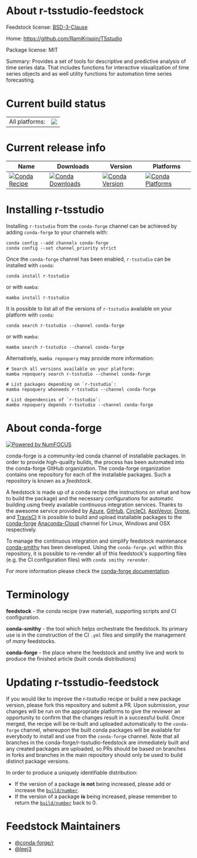 About r-tsstudio-feedstock
==========================

Feedstock license: [BSD-3-Clause](https://github.com/conda-forge/r-tsstudio-feedstock/blob/main/LICENSE.txt)

Home: https://github.com/RamiKrispin/TSstudio

Package license: MIT

Summary: Provides a set of tools for descriptive and predictive analysis of time series data. That includes functions for interactive visualization of time series objects and as well utility functions for automation time series forecasting.

Current build status
====================


<table><tr><td>All platforms:</td>
    <td>
      <a href="https://dev.azure.com/conda-forge/feedstock-builds/_build/latest?definitionId=17779&branchName=main">
        <img src="https://dev.azure.com/conda-forge/feedstock-builds/_apis/build/status/r-tsstudio-feedstock?branchName=main">
      </a>
    </td>
  </tr>
</table>

Current release info
====================

| Name | Downloads | Version | Platforms |
| --- | --- | --- | --- |
| [![Conda Recipe](https://img.shields.io/badge/recipe-r--tsstudio-green.svg)](https://anaconda.org/conda-forge/r-tsstudio) | [![Conda Downloads](https://img.shields.io/conda/dn/conda-forge/r-tsstudio.svg)](https://anaconda.org/conda-forge/r-tsstudio) | [![Conda Version](https://img.shields.io/conda/vn/conda-forge/r-tsstudio.svg)](https://anaconda.org/conda-forge/r-tsstudio) | [![Conda Platforms](https://img.shields.io/conda/pn/conda-forge/r-tsstudio.svg)](https://anaconda.org/conda-forge/r-tsstudio) |

Installing r-tsstudio
=====================

Installing `r-tsstudio` from the `conda-forge` channel can be achieved by adding `conda-forge` to your channels with:

```
conda config --add channels conda-forge
conda config --set channel_priority strict
```

Once the `conda-forge` channel has been enabled, `r-tsstudio` can be installed with `conda`:

```
conda install r-tsstudio
```

or with `mamba`:

```
mamba install r-tsstudio
```

It is possible to list all of the versions of `r-tsstudio` available on your platform with `conda`:

```
conda search r-tsstudio --channel conda-forge
```

or with `mamba`:

```
mamba search r-tsstudio --channel conda-forge
```

Alternatively, `mamba repoquery` may provide more information:

```
# Search all versions available on your platform:
mamba repoquery search r-tsstudio --channel conda-forge

# List packages depending on `r-tsstudio`:
mamba repoquery whoneeds r-tsstudio --channel conda-forge

# List dependencies of `r-tsstudio`:
mamba repoquery depends r-tsstudio --channel conda-forge
```


About conda-forge
=================

[![Powered by
NumFOCUS](https://img.shields.io/badge/powered%20by-NumFOCUS-orange.svg?style=flat&colorA=E1523D&colorB=007D8A)](https://numfocus.org)

conda-forge is a community-led conda channel of installable packages.
In order to provide high-quality builds, the process has been automated into the
conda-forge GitHub organization. The conda-forge organization contains one repository
for each of the installable packages. Such a repository is known as a *feedstock*.

A feedstock is made up of a conda recipe (the instructions on what and how to build
the package) and the necessary configurations for automatic building using freely
available continuous integration services. Thanks to the awesome service provided by
[Azure](https://azure.microsoft.com/en-us/services/devops/), [GitHub](https://github.com/),
[CircleCI](https://circleci.com/), [AppVeyor](https://www.appveyor.com/),
[Drone](https://cloud.drone.io/welcome), and [TravisCI](https://travis-ci.com/)
it is possible to build and upload installable packages to the
[conda-forge](https://anaconda.org/conda-forge) [Anaconda-Cloud](https://anaconda.org/)
channel for Linux, Windows and OSX respectively.

To manage the continuous integration and simplify feedstock maintenance
[conda-smithy](https://github.com/conda-forge/conda-smithy) has been developed.
Using the ``conda-forge.yml`` within this repository, it is possible to re-render all of
this feedstock's supporting files (e.g. the CI configuration files) with ``conda smithy rerender``.

For more information please check the [conda-forge documentation](https://conda-forge.org/docs/).

Terminology
===========

**feedstock** - the conda recipe (raw material), supporting scripts and CI configuration.

**conda-smithy** - the tool which helps orchestrate the feedstock.
                   Its primary use is in the construction of the CI ``.yml`` files
                   and simplify the management of *many* feedstocks.

**conda-forge** - the place where the feedstock and smithy live and work to
                  produce the finished article (built conda distributions)


Updating r-tsstudio-feedstock
=============================

If you would like to improve the r-tsstudio recipe or build a new
package version, please fork this repository and submit a PR. Upon submission,
your changes will be run on the appropriate platforms to give the reviewer an
opportunity to confirm that the changes result in a successful build. Once
merged, the recipe will be re-built and uploaded automatically to the
`conda-forge` channel, whereupon the built conda packages will be available for
everybody to install and use from the `conda-forge` channel.
Note that all branches in the conda-forge/r-tsstudio-feedstock are
immediately built and any created packages are uploaded, so PRs should be based
on branches in forks and branches in the main repository should only be used to
build distinct package versions.

In order to produce a uniquely identifiable distribution:
 * If the version of a package **is not** being increased, please add or increase
   the [``build/number``](https://docs.conda.io/projects/conda-build/en/latest/resources/define-metadata.html#build-number-and-string).
 * If the version of a package **is** being increased, please remember to return
   the [``build/number``](https://docs.conda.io/projects/conda-build/en/latest/resources/define-metadata.html#build-number-and-string)
   back to 0.

Feedstock Maintainers
=====================

* [@conda-forge/r](https://github.com/conda-forge/r/)
* [@leej3](https://github.com/leej3/)

